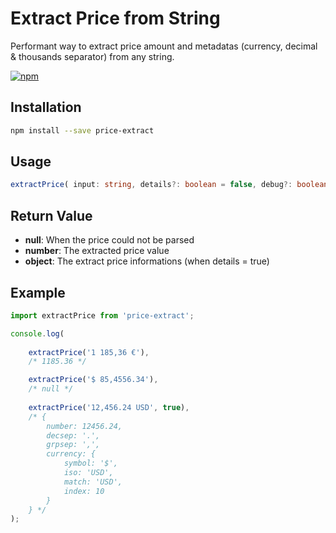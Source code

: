 # Extract Price from String

Performant way to extract price amount and metadatas (currency, decimal & thousands separator) from any string.

[![npm](https://img.shields.io/npm/v/price-extract)](https://www.npmjs.com/package/price-extract)

## Installation

```bash
npm install --save price-extract
```

## Usage

```typescript
extractPrice( input: string, details?: boolean = false, debug?: boolean = false ): TPrice | number | null;
```

## Return Value

* **null**: When the price could not be parsed
* **number**: The extracted price value
* **object**: The extract price informations (when details = true)

## Example

```typescript
import extractPrice from 'price-extract';

console.log(
    
    extractPrice('1 185,36 €'),
    /* 1185.36 */

    extractPrice('$ 85,4556.34'),
    /* null */
    
    extractPrice('12,456.24 USD', true), 
    /* { 
        number: 12456.24, 
        decsep: '.', 
        grpsep: ',', 
        currency: { 
            symbol: '$', 
            iso: 'USD', 
            match: 'USD',
            index: 10
        } 
    } */
);
```